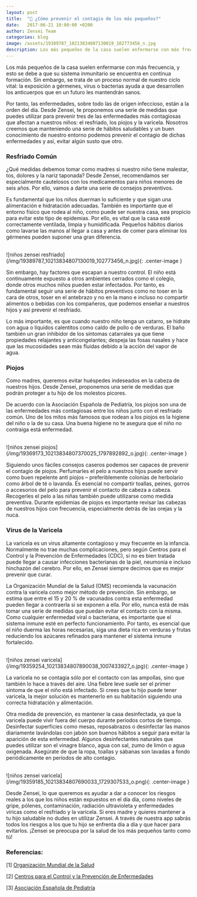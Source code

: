 ```yaml
---
layout: post
title:  "👶 ¿Cómo prevenir el contagio de los más pequeños?"
date:   2017-06-21 10:00:00 +0200
author: Zensei Team
categories: blog 
image: /assets/19389787_10213834807130019_102773456_n.jpg
description: Los más pequeños de la casa suelen enfermarse con más frecuencia, y esto se debe a que su sistema inmunitario se encuentra en continua formación. Sin embargo, se trata de un proceso normal de nuestro ciclo vital...
---
```


Los más pequeños de la casa suelen enfermarse con más frecuencia, y esto se debe a que su sistema inmunitario se encuentra en continua formación. Sin embargo, se trata de un proceso normal de nuestro ciclo vital: la exposición a gérmenes, virus o bacterias ayuda a que desarrollen los anticuerpos que en un futuro les mantendrán sanos. 

Por tanto, las enfermedades, sobre todo las de origen infeccioso, están a la orden del día. Desde Zensei, te proponemos una serie de medidas que puedes utilizar para prevenir tres de las enfermedades más contagiosas que afectan a nuestros niños: el resfriado, los piojos y la varicela. Nosotros creemos que manteniendo una serie de hábitos saludables y un buen conocimiento de nuestro entorno podemos prevenir el contagio de dichas enfermedades y así, evitar algún susto que otro. 

### Resfriado Común

¿Qué medidas debemos tomar como madres si nuestro niño tiene malestar, tos, dolores y la nariz taponada? Desde Zensei, recomendamos ser especialmente cautelosos con los medicamentos para niños menores de seis años.  Por ello, vamos a darte una serie de consejos preventivos. 

Es fundamental que los niños duerman lo suficiente y que sigan una alimentación e hidratación adecuadas.  También es importante que el entorno físico que rodea al niño, como puede ser nuestra casa, sea propicio para evitar este tipo de epidemias. Por ello, es vital que la casa esté correctamente ventilada, limpia y humidificada. Pequeños hábitos diarios como lavarse las manos al llegar a casa y antes de comer para eliminar los gérmenes pueden suponer una gran diferencia. 


<br>
![niños zensei resfriado](/img/19389787_10213834807130019_102773456_n.jpg){: .center-image }
<br>


Sin embargo, hay factores que escapan a nuestro control. El niño está continuamente expuesto a otros ambientes cerrados como el colegio, donde otros muchos niños pueden estar infectados. Por tanto, es fundamental seguir una serie de hábitos preventivos como no toser en la cara de otros, toser en el antebrazo y no en la mano e incluso no compartir alimentos o bebidas con los compañeros, que podemos enseñar a nuestros hijos y así prevenir el resfriado. 

Lo más importante, es que cuando nuestro niño tenga un catarro, se hidrate con agua o líquidos calentitos como caldo de pollo o de verduras. El baño también un gran inhibidor de los síntomas catarrales ya que tiene propiedades relajantes y anticongelantes; despeja las fosas nasales y hace que las mucosidades sean más fluidas debido a la acción del vapor de agua. 

### Piojos

Como madres, queremos evitar huéspedes indeseados en la cabeza de nuestros hijos. Desde Zensei, proponemos una serie de medidas que podrán proteger a tu hijo de los molestos picores. 

De acuerdo con la Asociación Española de Pediatría, los piojos son una de las enfermedades más contagiosas entre los niños junto con el resfriado común. Uno de los mitos más famosos que rodean a los piojos es la higiene del niño o la de su casa. Una buena higiene no te asegura que el niño no contraiga está enfermedad.

<br>
![niños zensei piojos](/img/19369173_10213834807370025_1797892892_o.jpg){: .center-image }
<br>

Siguiendo unos fáciles consejos caseros podemos ser capaces de prevenir el contagio de piojos. Perfumarles el pelo a nuestros hijos puede servir como buen repelente anti piojos – preferiblemente colonias de herbolario como árbol de té o lavanda. Es esencial no compartir toallas, peines, gorros o accesorios del pelo para prevenir el contacto de cabeza a cabeza. Recogerles el pelo a las niñas también puede utilizarse como medida preventiva. Durante epidemias de piojos es importante revisar las cabezas de nuestros hijos con frecuencia, especialmente detrás de las orejas y la nuca. 

### Virus de la Varicela

La varicela es un virus altamente contagioso y muy frecuente en la infancia. Normalmente no trae muchas complicaciones, pero según Centros para el Control y la Prevención de Enfermedades (CDC), si no es bien tratada puede llegar a causar infecciones bacterianas de la piel, neumonía e incluso hinchazón del cerebro. Por ello, en Zensei siempre decimos que es mejor prevenir que curar. 

La Organización Mundial de la Salud (OMS) recomienda la vacunación contra la varicela como mejor método de prevención. Sin embargo, se estima que entre el 15 y 20 % de vacunados contra esta enfermedad pueden llegar a contraerla si se exponen a ella. Por ello, nunca está de más tomar una serie de medidas que puedan evitar el contacto con la misma. Como cualquier enfermedad viral o bacteriana, es importante que el sistema inmune esté en perfecto funcionamiento. Por tanto, es esencial que el niño duerma las horas necesarias, siga una dieta rica en verduras y frutas reduciendo los azúcares refinados para mantener el sistema inmune fortalecido.


<br>
![niños zensei varicela](/img/19359254_10213834807890038_1007433927_o.jpg){: .center-image }
<br>


La varicela no se contagia sólo por el contacto con las ampollas, sino que también lo hace a través del aire. Una fiebre leve suele ser el primer síntoma de que el niño está infectado. Si crees que tu hijo puede tener varicela, la mejor solución es mantenerlo en su habitación siguiendo una correcta hidratación y alimentación. 

Otra medida de prevención, es mantener la casa desinfectada, ya que la varicela puede vivir fuera del cuerpo durante períodos cortos de tiempo. Desinfectar superficies como mesas, reposabrazos o desinfectar las manos diariamente lavándolas con jabón son buenos hábitos a seguir para evitar la aparición de esta enfermedad. Algunos desinfectantes naturales que puedes utilizar son el vinagre blanco, agua con sal, zumo de limón o agua oxigenada. Asegúrate de que la ropa, toallas y sábanas son lavadas a fondo periódicamente en períodos de alto contagio.  

<br>
![niños zensei varicela](/img/19359185_10213834807690033_1729307533_o.png){: .center-image }
<br>

Desde Zensei, lo que queremos es ayudar a dar a conocer los riesgos reales a los que los niños están expuestos en el día día, como niveles de gripe, pólenes, contaminación, radiación ultravioleta y enfermedades víricas como el resfriado y la varicela. Si eres madre y quieres mantener a tu hijo saludable no dudes en utilizar Zensei. A través de nuestra app sabrás todos los riesgos a los que tu hijo se enfrenta día a día y que hacer para evitarlos. ¡Zensei se preocupa por la salud de los más pequeños tanto como tú!
 
### Referencias:

[1] [Organización Mundial de la Salud](http://www.who.int/es/)

[2] [Centros para el Control y la Prevención de Enfermedades](https://www.cdc.gov/spanish/index.html)

[3] [Asociación Española de Pediatría](https://www.aeped.es/sites/default/files/documentos/pediculosis.pdf
)
